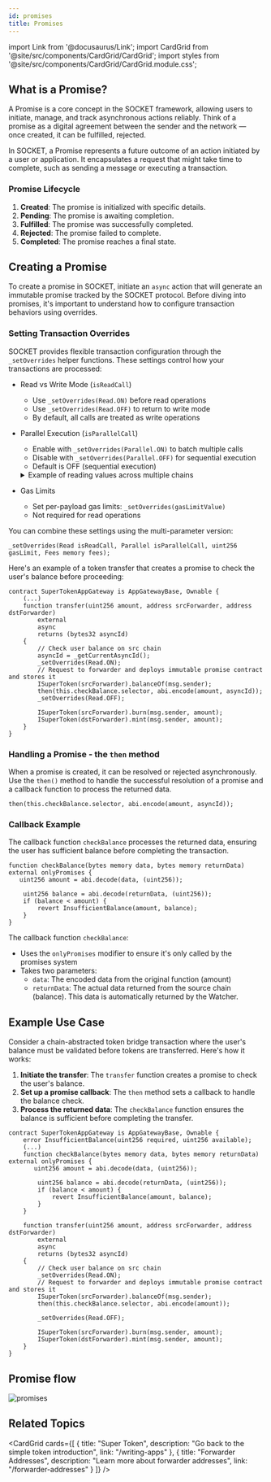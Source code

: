 ```yaml
---
id: promises
title: Promises
---
```


import Link from '@docusaurus/Link';
import CardGrid from '@site/src/components/CardGrid/CardGrid';
import styles from '@site/src/components/CardGrid/CardGrid.module.css';

## What is a Promise?

A Promise is a core concept in the SOCKET framework, allowing users to initiate, manage, and track asynchronous actions reliably. Think of a promise as a digital agreement between the sender and the network — once created, it can be fulfilled, rejected.

In SOCKET, a Promise represents a future outcome of an action initiated by a user or application. It encapsulates a request that might take time to complete, such as sending a message or executing a transaction.

### Promise Lifecycle
1. **Created**: The promise is initialized with specific details.
2. **Pending**: The promise is awaiting completion.
3. **Fulfilled**: The promise was successfully completed.
4. **Rejected**: The promise failed to complete.
5. **Completed**: The promise reaches a final state.

## Creating a Promise
To create a promise in SOCKET, initiate an `async` action that will generate an immutable promise tracked by the SOCKET protocol. Before diving into promises, it's important to understand how to configure transaction behaviors using overrides.

### Setting Transaction Overrides
SOCKET provides flexible transaction configuration through the `_setOverrides` helper functions. These settings control how your transactions are processed:

- Read vs Write Mode (`isReadCall`)
   - Use `_setOverrides(Read.ON)` before read operations
   - Use `_setOverrides(Read.OFF)` to return to write mode
   - By default, all calls are treated as write operations

- Parallel Execution (`isParallelCall`)
   - Enable with `_setOverrides(Parallel.ON)` to batch multiple calls
   - Disable with `_setOverrides(Parallel.OFF)` for sequential execution
   - Default is OFF (sequential execution)

   <details>
      <summary>Example of reading values across multiple chains</summary>
      ```solidity
      function multiChainOperation() external async returns (bytes32 asyncId) {
          // Enable read mode for balance checks
          _setOverrides(Read.ON);

          // Read balances from multiple chains
          ISuperToken(chain1Forwarder).balanceOf(msg.sender);
          ISuperToken(chain2Forwarder).balanceOf(msg.sender);

          // Set up promise callbacks
          then(this.chainOperation.selector, abi.encode(1));
          then(this.chainOperation.selector, abi.encode(2));

          // Consecutive reads on the same chain need to be handled as first come first serve
          ISuperToken(chain3Forwarder).balanceOf(msg.sender);
          then(this.chainOperation.selector, abi.encode(3));
          ISuperToken(chain3Forwarder).balanceOf(msg.sender);
          then(this.chainOperation.selector, abi.encode(3));

          // Return to write mode for subsequent operations
          _setOverrides(Read.OFF);
      }
      ```
   </details>

- Gas Limits
   - Set per-payload gas limits: `_setOverrides(gasLimitValue)`
   - Not required for read operations

You can combine these settings using the multi-parameter version:
```solidity
_setOverrides(Read isReadCall, Parallel isParallelCall, uint256 gasLimit, Fees memory fees);
```

Here's an example of a token transfer that creates a promise to check the user's balance before proceeding:

```solidity
contract SuperTokenAppGateway is AppGatewayBase, Ownable {
    (...)
    function transfer(uint256 amount, address srcForwarder, address dstForwarder)
        external
        async
        returns (bytes32 asyncId)
    {
        // Check user balance on src chain
        asyncId = _getCurrentAsyncId();
        _setOverrides(Read.ON);
        // Request to forwarder and deploys immutable promise contract and stores it
        ISuperToken(srcForwarder).balanceOf(msg.sender);
        then(this.checkBalance.selector, abi.encode(amount, asyncId));
        _setOverrides(Read.OFF);

        ISuperToken(srcForwarder).burn(msg.sender, amount);
        ISuperToken(dstForwarder).mint(msg.sender, amount);
    }
}
```

### Handling a Promise - the `then` method
When a promise is created, it can be resolved or rejected asynchronously. Use the `then()` method to handle the successful resolution of a promise and a callback function to process the returned data.

```solidity
then(this.checkBalance.selector, abi.encode(amount, asyncId));
```

### Callback Example
The callback function `checkBalance` processes the returned data, ensuring the user has sufficient balance before completing the transaction.

```solidity
function checkBalance(bytes memory data, bytes memory returnData) external onlyPromises {
   uint256 amount = abi.decode(data, (uint256));

    uint256 balance = abi.decode(returnData, (uint256));
    if (balance < amount) {
        revert InsufficientBalance(amount, balance);
    }
}
```
The callback function `checkBalance`:
 - Uses the `onlyPromises` modifier to ensure it's only called by the promises system
 - Takes two parameters:
   - `data`: The encoded data from the original function (amount)
   - `returnData`: The actual data returned from the source chain (balance). This data is automatically returned by the Watcher.

## Example Use Case
Consider a chain-abstracted token bridge transaction where the user's balance must be validated before tokens are transferred. Here's how it works:

1. **Initiate the transfer**: The `transfer` function creates a promise to check the user's balance.
2. **Set up a promise callback**: The `then` method sets a callback to handle the balance check.
3. **Process the returned data**: The `checkBalance` function ensures the balance is sufficient before completing the transfer.

```solidity
contract SuperTokenAppGateway is AppGatewayBase, Ownable {
    error InsufficientBalance(uint256 required, uint256 available);
    (...)
    function checkBalance(bytes memory data, bytes memory returnData) external onlyPromises {
       uint256 amount = abi.decode(data, (uint256));

        uint256 balance = abi.decode(returnData, (uint256));
        if (balance < amount) {
            revert InsufficientBalance(amount, balance);
        }
    }

    function transfer(uint256 amount, address srcForwarder, address dstForwarder)
        external
        async
        returns (bytes32 asyncId)
    {
        // Check user balance on src chain
        _setOverrides(Read.ON);
        // Request to forwarder and deploys immutable promise contract and stores it
        ISuperToken(srcForwarder).balanceOf(msg.sender);
        then(this.checkBalance.selector, abi.encode(amount));

        _setOverrides(Read.OFF);

        ISuperToken(srcForwarder).burn(msg.sender, amount);
        ISuperToken(dstForwarder).mint(msg.sender, amount);
    }
}
```

## Promise flow
<div style={{ display: 'flex', justifyContent: 'center' }}>
    <img src="/img/promises.svg" alt="promises" style={{ width: '100%' }} />
</div>

## Related Topics
<CardGrid cards={[
 {
   title: "Super Token",
   description: "Go back to the simple token introduction",
   link: "/writing-apps"
 },
 {
   title: "Forwarder Addresses",
   description: "Learn more about forwarder addresses",
   link: "/forwarder-addresses"
 }
]} />
